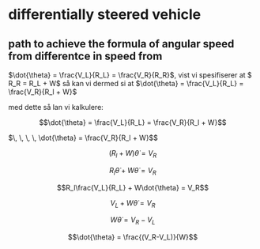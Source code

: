 # differentially steered vehicle

## path to achieve the formula of angular speed from differentce in speed from 
$\dot{\theta} = \frac{V_L}{R_L} = \frac{V_R}{R_R}$, vist vi spesifiserer at $ R_R = R_L + W$ så kan vi dermed si at $\dot{\theta} = \frac{V_L}{R_L} = \frac{V_R}{R_l + W}$

med dette så lan vi kalkulere:

$$\dot{\theta} = \frac{V_L}{R_L} = \frac{V_R}{R_l + W}$$

$\, \, \, \,  \dot{\theta} = \frac{V_R}{R_l + W}$$

$$(R_l + W)\dot{\theta} = V_R$$

$$R_l\dot{\theta} + W\dot{\theta} = V_R$$

$$R_l\frac{V_L}{R_L} + W\dot{\theta} = V_R$$

$$V_L + W\dot{\theta} = V_R$$

$$W\dot{\theta} = V_R-V_L$$

$$\dot{\theta} = \frac{(V_R-V_L)}{W}$$
